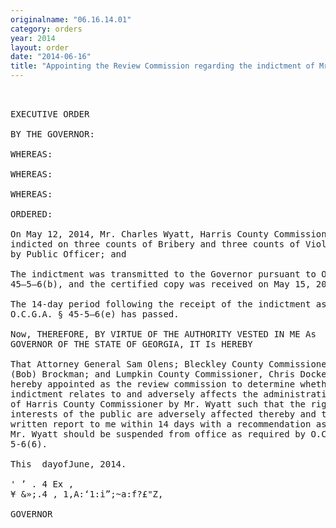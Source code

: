 ```yaml
---
originalname: "06.16.14.01"
category: orders
year: 2014
layout: order
date: "2014-06-16"
title: "Appointing the Review Commission regarding the indictment of Mr. Charles Wyatt of the Harris County Commission"
---
```

<pre>
 

EXECUTIVE ORDER

BY THE GOVERNOR:

WHEREAS:

WHEREAS:

WHEREAS:

ORDERED:

On May 12, 2014, Mr. Charles Wyatt, Harris County Commissioner, was
indicted on three counts of Bribery and three counts of Violation of Oath
by Public Officer; and

The indictment was transmitted to the Governor pursuant to O.C.G.A. §
45—5—6(b), and the certified copy was received on May 15, 2014; and

The 14-day period following the receipt of the indictment as prescribed by
O.C.G.A. § 45-5—6(e) has passed.

Now, THEREFORE, BY VIRTUE OF THE AUTHORITY VESTED IN ME As
GOVERNOR OF THE STATE OF GEORGIA, IT Is HEREBY

That Attorney General Sam Olens; Bleckley County Commissioner, Robert
(Bob) Brockman; and Lumpkin County Commissioner, Chris Dockery, are
hereby appointed as the review commission to determine whether the
indictment relates to and adversely affects the administration of the office
of Harris County Commissioner by Mr. Wyatt such that the rights and
interests of the public are adversely affected thereby and to make a
written report to me within 14 days with a recommendation as to whether
Mr. Wyatt should be suspended from office as required by O.C.G.A. § 45-
5-6(6).

This  dayofJune, 2014.

' ’ . 4 Ex ,
¥ &»;.4 , 1,A:‘1:i”;~a:f?£"Z,

GOVERNOR

</pre>
